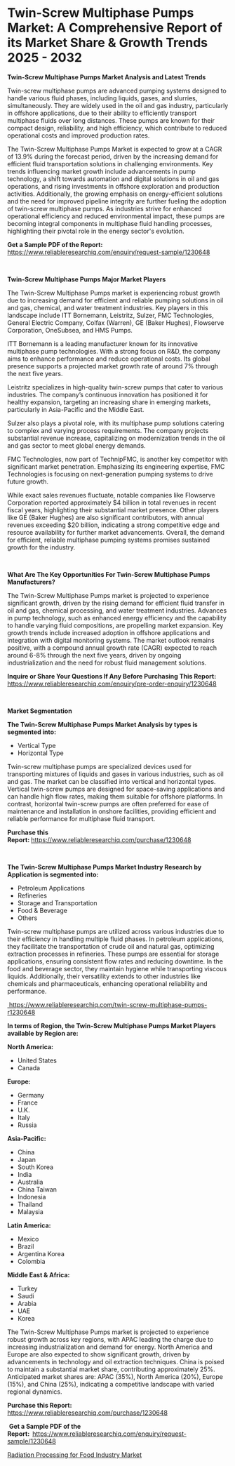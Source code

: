 <p><h1>Twin-Screw Multiphase Pumps Market: A Comprehensive Report of its Market Share & Growth Trends 2025 - 2032</h1></p><p><strong>Twin-Screw Multiphase Pumps Market Analysis and Latest Trends</strong></p>
<p><p>Twin-screw multiphase pumps are advanced pumping systems designed to handle various fluid phases, including liquids, gases, and slurries, simultaneously. They are widely used in the oil and gas industry, particularly in offshore applications, due to their ability to efficiently transport multiphase fluids over long distances. These pumps are known for their compact design, reliability, and high efficiency, which contribute to reduced operational costs and improved production rates.</p><p>The Twin-Screw Multiphase Pumps Market is expected to grow at a CAGR of 13.9% during the forecast period, driven by the increasing demand for efficient fluid transportation solutions in challenging environments. Key trends influencing market growth include advancements in pump technology, a shift towards automation and digital solutions in oil and gas operations, and rising investments in offshore exploration and production activities. Additionally, the growing emphasis on energy-efficient solutions and the need for improved pipeline integrity are further fueling the adoption of twin-screw multiphase pumps. As industries strive for enhanced operational efficiency and reduced environmental impact, these pumps are becoming integral components in multiphase fluid handling processes, highlighting their pivotal role in the energy sector's evolution.</p></p>
<p><strong>Get a Sample PDF of the Report:&nbsp;</strong> <a href="https://www.reliableresearchiq.com/enquiry/request-sample/1230648?utm_campaign=2458&utm_medium=2&utm_source=Github&utm_content=ia&utm_term=12042025&utm_id=twin-screw-multiphase-pumps">https://www.reliableresearchiq.com/enquiry/request-sample/1230648</a></p>
<p>&nbsp;</p>
<p><strong>Twin-Screw Multiphase Pumps Major Market Players</strong></p>
<p><p>The Twin-Screw Multiphase Pumps market is experiencing robust growth due to increasing demand for efficient and reliable pumping solutions in oil and gas, chemical, and water treatment industries. Key players in this landscape include ITT Bornemann, Leistritz, Sulzer, FMC Technologies, General Electric Company, Colfax (Warren), GE (Baker Hughes), Flowserve Corporation, OneSubsea, and HMS Pumps.</p><p>ITT Bornemann is a leading manufacturer known for its innovative multiphase pump technologies. With a strong focus on R&D, the company aims to enhance performance and reduce operational costs. Its global presence supports a projected market growth rate of around 7% through the next five years.</p><p>Leistritz specializes in high-quality twin-screw pumps that cater to various industries. The company’s continuous innovation has positioned it for healthy expansion, targeting an increasing share in emerging markets, particularly in Asia-Pacific and the Middle East.</p><p>Sulzer also plays a pivotal role, with its multiphase pump solutions catering to complex and varying process requirements. The company projects substantial revenue increase, capitalizing on modernization trends in the oil and gas sector to meet global energy demands.</p><p>FMC Technologies, now part of TechnipFMC, is another key competitor with significant market penetration. Emphasizing its engineering expertise, FMC Technologies is focusing on next-generation pumping systems to drive future growth.</p><p>While exact sales revenues fluctuate, notable companies like Flowserve Corporation reported approximately $4 billion in total revenues in recent fiscal years, highlighting their substantial market presence. Other players like GE (Baker Hughes) are also significant contributors, with annual revenues exceeding $20 billion, indicating a strong competitive edge and resource availability for further market advancements. Overall, the demand for efficient, reliable multiphase pumping systems promises sustained growth for the industry.</p></p>
<p>&nbsp;</p>
<p><strong>What Are The Key Opportunities For Twin-Screw Multiphase Pumps Manufacturers?</strong></p>
<p><p>The Twin-Screw Multiphase Pumps market is projected to experience significant growth, driven by the rising demand for efficient fluid transfer in oil and gas, chemical processing, and water treatment industries. Advances in pump technology, such as enhanced energy efficiency and the capability to handle varying fluid compositions, are propelling market expansion. Key growth trends include increased adoption in offshore applications and integration with digital monitoring systems. The market outlook remains positive, with a compound annual growth rate (CAGR) expected to reach around 6-8% through the next five years, driven by ongoing industrialization and the need for robust fluid management solutions.</p></p>
<p><strong>Inquire or Share Your Questions If Any Before Purchasing This Report:</strong> <a href="https://www.reliableresearchiq.com/enquiry/pre-order-enquiry/1230648?utm_campaign=2458&utm_medium=2&utm_source=Github&utm_content=ia&utm_term=12042025&utm_id=twin-screw-multiphase-pumps">https://www.reliableresearchiq.com/enquiry/pre-order-enquiry/1230648</a></p>
<p>&nbsp;</p>
<p><strong>Market Segmentation</strong></p>
<p><strong>The Twin-Screw Multiphase Pumps Market Analysis by types is segmented into:</strong></p>
<p><ul><li>Vertical Type</li><li>Horizontal Type</li></ul></p>
<p><p>Twin-screw multiphase pumps are specialized devices used for transporting mixtures of liquids and gases in various industries, such as oil and gas. The market can be classified into vertical and horizontal types. Vertical twin-screw pumps are designed for space-saving applications and can handle high flow rates, making them suitable for offshore platforms. In contrast, horizontal twin-screw pumps are often preferred for ease of maintenance and installation in onshore facilities, providing efficient and reliable performance for multiphase fluid transport.</p></p>
<p><strong>Purchase this Report:&nbsp;</strong><a href="https://www.reliableresearchiq.com/purchase/1230648?utm_campaign=2458&utm_medium=2&utm_source=Github&utm_content=ia&utm_term=12042025&utm_id=twin-screw-multiphase-pumps">https://www.reliableresearchiq.com/purchase/1230648</a></p>
<p>&nbsp;</p>
<p><strong>The Twin-Screw Multiphase Pumps Market Industry Research by Application is segmented into:</strong></p>
<p><ul><li>Petroleum Applications</li><li>Refineries</li><li>Storage and Transportation</li><li>Food & Beverage</li><li>Others</li></ul></p>
<p><p>Twin-screw multiphase pumps are utilized across various industries due to their efficiency in handling multiple fluid phases. In petroleum applications, they facilitate the transportation of crude oil and natural gas, optimizing extraction processes in refineries. These pumps are essential for storage applications, ensuring consistent flow rates and reducing downtime. In the food and beverage sector, they maintain hygiene while transporting viscous liquids. Additionally, their versatility extends to other industries like chemicals and pharmaceuticals, enhancing operational reliability and performance.</p></p>
<p><a href="https://www.reliableresearchiq.com/twin-screw-multiphase-pumps-r1230648?utm_campaign=2458&utm_medium=2&utm_source=Github&utm_content=ia&utm_term=12042025&utm_id=twin-screw-multiphase-pumps">&nbsp;https://www.reliableresearchiq.com/twin-screw-multiphase-pumps-r1230648</a></p>
<p><strong>In terms of Region, the Twin-Screw Multiphase Pumps Market Players available by Region are:</strong></p>
<p>
    <p> <strong> North America: </strong>
        <ul>
            <li>United States</li>
            <li>Canada</li>
        </ul>
        </p> 
    <p> <strong> Europe: </strong>
        <ul>
            <li>Germany</li>
            <li>France</li>
            <li>U.K.</li>
            <li>Italy</li>
            <li>Russia</li>
        </ul>
        </p> 
    <p> <strong> Asia-Pacific: </strong>
        <ul>
            <li>China</li>
            <li>Japan</li>
            <li>South Korea</li>
            <li>India</li>
            <li>Australia</li>
            <li>China Taiwan</li>
            <li>Indonesia</li>
            <li>Thailand</li>
            <li>Malaysia</li>
        </ul>
        </p> 
    <p> <strong> Latin America: </strong>
        <ul>
            <li>Mexico</li>
            <li>Brazil</li>
            <li>Argentina Korea</li>
            <li>Colombia</li>
        </ul>
        </p> 
    <p> <strong> Middle East & Africa: </strong>
        <ul>
            <li>Turkey</li>
            <li>Saudi</li>
            <li>Arabia</li>
            <li>UAE</li>
            <li>Korea</li>
        </ul>
    </p>
    </p>
<p><p>The Twin-Screw Multiphase Pumps market is projected to experience robust growth across key regions, with APAC leading the charge due to increasing industrialization and demand for energy. North America and Europe are also expected to show significant growth, driven by advancements in technology and oil extraction techniques. China is poised to maintain a substantial market share, contributing approximately 25%. Anticipated market shares are: APAC (35%), North America (20%), Europe (15%), and China (25%), indicating a competitive landscape with varied regional dynamics.</p></p>
<p><strong>Purchase this Report: </strong><a href="https://www.reliableresearchiq.com/purchase/1230648?utm_campaign=2458&utm_medium=2&utm_source=Github&utm_content=ia&utm_term=12042025&utm_id=twin-screw-multiphase-pumps">https://www.reliableresearchiq.com/purchase/1230648</a></p>
<p>&nbsp;<strong>Get a Sample PDF of the Report:&nbsp;&nbsp;</strong><a href="https://www.reliableresearchiq.com/enquiry/request-sample/1230648?utm_campaign=2458&utm_medium=2&utm_source=Github&utm_content=ia&utm_term=12042025&utm_id=twin-screw-multiphase-pumps">https://www.reliableresearchiq.com/enquiry/request-sample/1230648</a></p>
<p><strong></strong></p>
<p><p><a href="https://github.com/oslieselotte2192/Market-Research-Report-List-1/blob/main/radiation-processing-for-food-industry-market.md?utm_campaign=2458&utm_medium=2&utm_source=Github&utm_content=ia&utm_term=12042025&utm_id=twin-screw-multiphase-pumps">Radiation Processing for Food Industry Market</a></p></p>